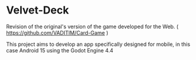 # Velvet-Deck
Revision of the original's version of the game developed for the Web. ( https://github.com/VADITIM/Card-Game )

This project aims to develop an app specifically designed for mobile, in this case Android 15 using the Godot Engine 4.4
